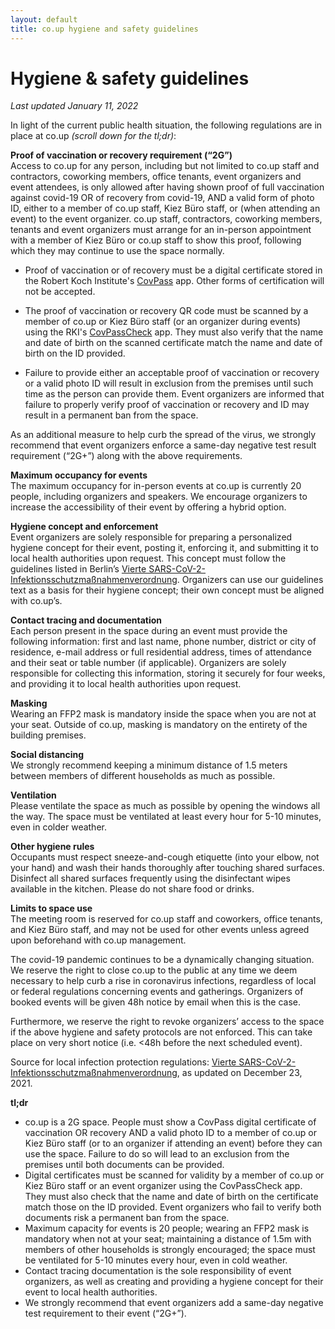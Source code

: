 ```yaml
---
layout: default
title: co.up hygiene and safety guidelines
---
```


<h1>
  Hygiene & safety guidelines
</h1>
 
*Last updated January 11, 2022*

In light of the current public health situation, the following regulations are in place at co.up *(scroll down for the tl;dr)*:

**Proof of vaccination or recovery requirement (“2G”)** <br/>
Access to co.up for any person, including but not limited to co.up staff and contractors, coworking members, office tenants, event organizers and event attendees, is only allowed after having shown proof of full vaccination against covid-19 OR of recovery from covid-19, AND a valid form of photo ID, either to a member of co.up staff, Kiez Büro staff, or (when attending an event) to the event organizer. co.up staff, contractors, coworking members, tenants and event organizers must arrange for an in-person appointment with a member of Kiez Büro or co.up staff to show this proof, following which they may continue to use the space normally.

- Proof of vaccination or of recovery must be a digital certificate stored in the Robert Koch Institute's [CovPass](https://digitaler-impfnachweis-app.de/) app. Other forms of certification will not be accepted.

- The proof of vaccination or recovery QR code must be scanned by a member of co.up or Kiez Büro staff (or an organizer during events) using the RKI's [CovPassCheck](https://digitaler-impfnachweis-app.de/covpasscheck-app/) app. They must also verify that the name and date of birth on the scanned certificate match the name and date of birth on the ID provided.
  
- Failure to provide either an acceptable proof of vaccination or recovery or a valid photo ID will result in exclusion from the premises until such time as the person can provide them. Event organizers are informed that failure to properly verify proof of vaccination or recovery and ID may result in a permanent ban from the space.

As an additional measure to help curb the spread of the virus, we strongly recommend that event organizers enforce a same-day negative test result requirement (“2G+”) along with the above requirements.    

**Maximum occupancy for events** <br/>
The maximum occupancy for in-person events at co.up is currently 20 people, including organizers and speakers. We encourage organizers to increase the accessibility of their event by offering a hybrid option.
  
**Hygiene concept and enforcement** <br/>
Event organizers are solely responsible for preparing a personalized hygiene concept for their event, posting it, enforcing it, and submitting it to local health authorities upon request. This concept must follow the guidelines listed in Berlin’s [Vierte SARS-CoV-2-Infektionsschutzmaßnahmenverordnung](https://www.berlin.de/corona/massnahmen/verordnung/). Organizers can use our guidelines text as a basis for their hygiene concept; their own concept must be aligned with co.up’s.

**Contact tracing and documentation** <br/>
Each person present in the space during an event must provide the following information: first and last name, phone number, district or city of residence, e-mail address or full residential address, times of attendance and their seat or table number (if applicable). Organizers are solely responsible for collecting this information, storing it securely for four weeks, and providing it to local health authorities upon request.

**Masking** <br/>
Wearing an FFP2 mask is mandatory inside the space when you are not at your seat. Outside of co.up, masking is mandatory on the entirety of the building premises.

**Social distancing** <br/>
We strongly recommend keeping a minimum distance of 1.5 meters between members of different households as much as possible.

**Ventilation** <br/>
Please ventilate the space as much as possible by opening the windows all the way. The space must be ventilated at least every hour for 5-10 minutes, even in colder weather.

**Other hygiene rules** <br/>
Occupants must respect sneeze-and-cough etiquette (into your elbow, not your hand) and wash their hands thoroughly after touching shared surfaces. Disinfect all shared surfaces frequently using the disinfectant wipes available in the kitchen. Please do not share food or drinks.

**Limits to space use** <br/>
The meeting room is reserved for co.up staff and coworkers, office tenants, and Kiez Büro staff, and may not be used for other events unless agreed upon beforehand with co.up management. 

The covid-19 pandemic continues to be a dynamically changing situation. We reserve the right to close co.up to the public at any time we deem necessary to help curb a rise in coronavirus infections, regardless of local or federal regulations concerning events and gatherings. Organizers of booked events will be given 48h notice by email when this is the case.

Furthermore, we reserve the right to revoke organizers’ access to the space if the above hygiene and safety protocols are not enforced. This can take place on very short notice (i.e. <48h before the next scheduled event).

Source for local infection protection regulations: [Vierte SARS-CoV-2-Infektionsschutzmaßnahmenverordnung](https://www.berlin.de/corona/massnahmen/verordnung/), as updated on December 23, 2021.

**tl;dr** <br/>
- co.up is a 2G space. People must show a CovPass digital certificate of vaccination OR recovery AND a valid photo ID to a member of co.up or Kiez Büro staff (or to an organizer if attending an event) before they can use the space. Failure to do so will lead to an exclusion from the premises until both documents can be provided.
- Digital certificates must be scanned for validity by a member of co.up or Kiez Büro staff or an event organizer using the CovPassCheck app. They must also check that the name and date of birth on the certificate match those on the ID provided. Event organizers who fail to verify both documents risk a permanent ban from the space.
- Maximum capacity for events is 20 people; wearing an FFP2 mask is mandatory when not at your seat; maintaining a distance of 1.5m with members of other households is strongly encouraged; the space must be ventilated for 5-10 minutes every hour, even in cold weather. 
- Contact tracing documentation is the sole responsibility of event organizers, as well as creating and providing a hygiene concept for their event to local health authorities.
- We strongly recommend that event organizers add a same-day negative test requirement to their event (“2G+”).
